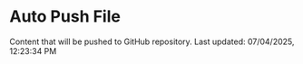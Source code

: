 # Auto Push File

Content that will be pushed to GitHub repository.
Last updated: 07/04/2025, 12:23:34 PM